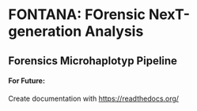 # FONTANA: FOrensic NexT-generation Analysis
## Forensics Microhaplotyp Pipeline


#### For Future:
Create documentation with https://readthedocs.org/

